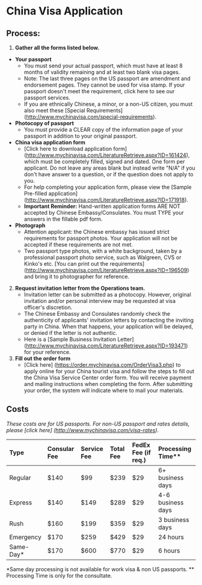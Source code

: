 # China Visa Application

## Process:
1. **Gather all the forms listed below.**
  - **Your passport**
    - You must send your actual passport, which must have at least 8 months of validity remaining and at least two blank visa pages. 
    - Note: The last three pages on the US passport are amendment and endorsement pages. They cannot be used for visa stamp. If your passport doesn't meet the requirement, click here to see our passport services.
    - If you are ethnically Chinese, a minor, or a non-US citizen, you must also meet these [Special Requirements] (http://www.mychinavisa.com/special-requirements).
  - **Photocopy of passport**
    - You must provide a CLEAR copy of the information page of your passport in addition to your original passport. 
  - **China visa application form**
    - [Click here to download application form] (http://www.mychinavisa.com/LiteratureRetrieve.aspx?ID=161424), which must be completely filled, signed and dated. One form per applicant. Do not leave any areas blank but instead write "N/A" if you don't have answer to a question, or if the question does not apply to you.
    - For help completing your application form, please view the [Sample Pre-filled application] (http://www.mychinavisa.com/LiteratureRetrieve.aspx?ID=171918).
    - **Important Reminder:** Hand-written application forms ARE NOT accepted by Chinese Embassy/Consulates. You must TYPE your answers in the fillable pdf form.
  - **Photograph**
    - Attention applicant: the Chinese embassy has issued strict requirements for passport photos. Your application will not be accepted if these requirements are not met. 
    - Two passport type photos, with a white background, taken by a professional passport photo service, such as Walgreen, CVS or Kinko's etc. [You can print out the requirements] (http://www.mychinavisa.com/LiteratureRetrieve.aspx?ID=196509) and bring it to photographer for reference.
2. **Request invitation letter from the Operations team.**
    - Invitation letter can be submitted as a photocopy. However, original invitation and/or personal interview may be requested at visa officer's discretion.
    - The Chinese Embassy and Consulates randomly check the authenticity of applicants' invitation letters by contacting the inviting party in China. When that happens, your application will be delayed, or denied if the letter is not authentic.
    - Here is a [Sample Business Invitation Letter] (http://www.mychinavisa.com/LiteratureRetrieve.aspx?ID=193471) for your reference.
3. **Fill out the order form**
    - [Click here] (https://order.mychinavisa.com/OrderVisa3.php) to apply online for your China tourist visa and follow the steps to fill out the China Visa Service Center order form. You will receive payment and mailing instructions when completing the form. After submitting your order, the system will indicate where to mail your materials.


## Costs

*These costs are for US passports. For non-US passport and rates details, please [click here] (http://www.mychinavisa.com/visa-rates).*

|Type|Consular Fee|Service Fee|Total Fee|FedEx Fee (if req.)|Processing Time**|  
|:----|:----|:----|:----|:----|:----|
|Regular|$140|$99|$239|$29|6+ business days|
|Express|$140|$149|$289|$29|4-6 business days|
|Rush|$160|$199|$359|$29|3 business days|
|Emergency|$170|$259|$429|$29|24 hours|
|Same-Day*|$170|$600|$770|$29|6 hours|
*Same day processing is not available for work visa & non US passports.
** Processing Time is only for the consultate.